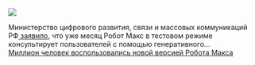 <!--2025-01-24 14:42:42-->
<div class="yb">
  <div class="rss smaller1 habr"><img src="https://habrastorage.org/getpro/habr/upload_files/80c/530/1ca/80c5301ca467330526e2f91d66ef6bd3.png" /><p>Министерство цифрового развития, связи и массовых коммуникаций РФ<a href="https://digital.gov.ru/ru/" rel="noopener noreferrer nofollow"> заявило</a>, что&nbsp;уже месяц Робот Макс в&nbsp;тестовом режиме консультирует пользователей с&nbsp;помощью генеративного... <br><a class="light" href="https://habr.com/ru/news/876444/?utm_source=habrahabr&utm_medium=rss&utm_campaign=876444">Миллион человек воспользовались новой версией Робота Макса</a></div>
</div>

